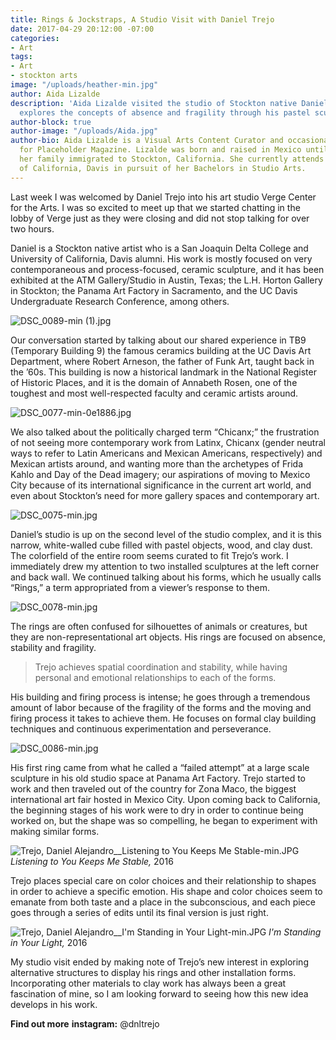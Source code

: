 ```yaml
---
title: Rings & Jockstraps, A Studio Visit with Daniel Trejo
date: 2017-04-29 20:12:00 -07:00
categories:
- Art
tags:
- Art
- stockton arts
image: "/uploads/heather-min.jpg"
author: Aida Lizalde
description: 'Aida Lizalde visited the studio of Stockton native Daniel Trejo, who
  explores the concepts of absence and fragility through his pastel sculptural forms. '
author-block: true
author-image: "/uploads/Aida.jpg"
author-bio: Aida Lizalde is a Visual Arts Content Curator and occasional contributor
  for Placeholder Magazine. Lizalde was born and raised in Mexico until age 15, when
  her family immigrated to Stockton, California. She currently attends the University
  of California, Davis in pursuit of her Bachelors in Studio Arts.
---
```


Last week I was welcomed by Daniel Trejo into his art studio  Verge Center for the Arts. I was so excited to meet up that we started chatting in the lobby of Verge just as they were closing and did not stop talking for over two hours. 

Daniel is a Stockton native artist who is a San Joaquin Delta College and University of California, Davis alumni. His work is mostly focused on very contemporaneous and process-focused, ceramic sculpture, and it has been exhibited at the ATM Gallery/Studio in Austin, Texas; the L.H. Horton Gallery in Stockton; the Panama Art Factory in Sacramento, and the UC Davis Undergraduate Research Conference, among others.

![DSC_0089-min (1).jpg](/uploads/DSC_0089-min%20(1).jpg)

Our conversation started by talking about our shared experience in TB9 (Temporary Building 9) the famous ceramics building at the UC Davis Art Department, where Robert Arneson, the father of Funk Art, taught back in the ’60s. This building is now a historical landmark in the National Register of Historic Places, and it is the domain of Annabeth Rosen, one of the toughest and most well-respected faculty and ceramic artists around.

![DSC_0077-min-0e1886.jpg](/uploads/DSC_0077-min-0e1886.jpg)

We also talked about the politically charged term “Chicanx;” the frustration of not seeing more contemporary work from Latinx, Chicanx (gender neutral ways to refer to Latin Americans and Mexican Americans, respectively) and Mexican artists around, and wanting more than the archetypes of Frida Kahlo and Day of the Dead imagery; our aspirations of moving to Mexico City because of its international significance in the current art world, and even about Stockton’s need for more gallery spaces and contemporary art. 

![DSC_0075-min.jpg](/uploads/DSC_0075-min.jpg)

Daniel’s studio is up on the second level of the studio complex, and it is this narrow, white-walled cube filled with pastel objects, wood, and clay dust. The colorfield of the entire room seems curated to fit Trejo’s work. I immediately drew my attention to two installed sculptures at the left corner and back wall. We continued talking about his forms, which he usually calls “Rings,” a term appropriated from a viewer’s response to them. 

![DSC_0078-min.jpg](/uploads/DSC_0078-min.jpg)

The rings are often confused for silhouettes of animals or creatures, but they are non-representational art objects. His rings are focused on absence, stability and fragility.

> Trejo achieves spatial coordination and stability, while having personal and emotional relationships to each of the forms. 

His building and firing process is intense; he goes through a tremendous amount of labor because of the fragility of the forms and the moving and firing process it takes to achieve them. He focuses on formal clay building techniques and continuous experimentation and perseverance. 

![DSC_0086-min.jpg](/uploads/DSC_0086-min.jpg)

His first ring came from what he called a “failed attempt” at a large scale sculpture in his old studio space at Panama Art Factory. Trejo started to work and then traveled  out of the country for Zona Maco, the biggest international art fair hosted in Mexico City. Upon coming back to California, the beginning stages of his work were to dry in order to continue being worked on, but the shape was so compelling,  he began to experiment with making similar forms. 

![Trejo, Daniel Alejandro__Listening to You Keeps Me Stable-min.JPG](/uploads/Trejo,%20Daniel%20Alejandro__Listening%20to%20You%20Keeps%20Me%20Stable-min.JPG)
*Listening to You Keeps Me Stable,* 2016

Trejo places special care on  color choices and their relationship to  shapes in order to achieve a specific emotion. His shape and color choices seem to emanate from both taste and a place in the subconscious, and each piece goes through a series of edits until its final version is just right.

![Trejo, Daniel Alejandro__I'm Standing in Your Light-min.JPG](/uploads/Trejo,%20Daniel%20Alejandro__I'm%20Standing%20in%20Your%20Light-min.JPG)
*I'm Standing in Your Light,* 2016

My studio visit ended by making note of Trejo’s new interest in exploring alternative structures to display his rings and other installation forms. Incorporating other materials to clay work has always been a great fascination of mine, so I am looking forward to seeing how this new idea develops in his work.

**Find out more** 
**instagram:** @dnltrejo